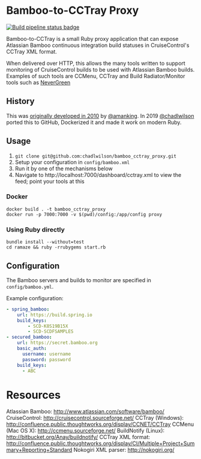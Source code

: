 # Bamboo-to-CCTray Proxy

[![Build pipeline status badge](https://github.com/chadlwilson/bamboo_cctray_proxy/workflows/Ruby/badge.svg)](https://github.com/chadlwilson/bamboo_cctray_proxy/actions)

Bamboo-to-CCTray is a small Ruby proxy application that can expose Atlassian Bamboo continuous integration build statuses 
in CruiseControl's CCTray XML format.

When delivered over HTTP, this allows the many tools written to support monitoring of CruiseControl builds to be 
used with Atlassian Bamboo builds. Examples of such tools are CCMenu, CCTray and Build Radiator/Monitor tools such as 
[NeverGreen](https://github.com/build-canaries/nevergreen)

## History

This was [originally developed in 2010](http://bitbucket.org/amanking/to_cctray/) by [@amanking](https://github.com/amanking). In 2019 [@chadlwilson](https://github.com/chadlwilson) ported this to 
GitHub, Dockerized it and made it work on modern Ruby.

## Usage

1. `git clone git@github.com:chadlwilson/bamboo_cctray_proxy.git`
1. Setup your configuration in `config/bamboo.xml`
1. Run it by one of the mechanisms below
1. Navigate to http://localhost:7000/dashboard/cctray.xml to view the feed; point your tools at this

### Docker

```
docker build . -t bamboo_cctray_proxy
docker run -p 7000:7000 -v $(pwd)/config:/app/config proxy
```

### Using Ruby directly

```
bundle install --without=test
cd ramaze && ruby -rrubygems start.rb
```

## Configuration

The Bamboo servers and builds to monitor are specified in `config/bamboo.yml`. 

Example configuration:
```yaml
- spring_bamboo:
    url: https://build.spring.io
    build_keys:
        - SCD-K8S19B15X
        - SCD-SCDFSAMPLES
- secured_bamboo:
    url: https://secret.bamboo.org
    basic_auth:
      username: username
      password: password
    build_keys:
      - ABC
```

# Resources

Atlassian Bamboo: http://www.atlassian.com/software/bamboo/
CruiseControl: http://cruisecontrol.sourceforge.net/
CCTray (Windows): http://confluence.public.thoughtworks.org/display/CCNET/CCTray
CCMenu (Mac OS X): http://ccmenu.sourceforge.net/
BuildNotify (Linux): http://bitbucket.org/Anay/buildnotify/
CCTray XML format: http://confluence.public.thoughtworks.org/display/CI/Multiple+Project+Summary+Reporting+Standard
Nokogiri XML parser: http://nokogiri.org/
